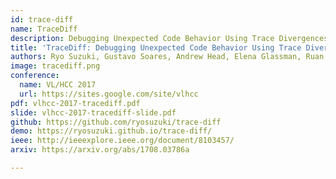 ```yaml
---
id: trace-diff
name: TraceDiff
description: Debugging Unexpected Code Behavior Using Trace Divergences
title: 'TraceDiff: Debugging Unexpected Code Behavior Using Trace Divergences'
authors: Ryo Suzuki, Gustavo Soares, Andrew Head, Elena Glassman, Ruan Reis, Melina Mongiovi, Loris D’Antoni, Bjoern Hartmann
image: tracediff.png
conference:
  name: VL/HCC 2017
  url: https://sites.google.com/site/vlhcc
pdf: vlhcc-2017-tracediff.pdf
slide: vlhcc-2017-tracediff-slide.pdf
github: https://github.com/ryosuzuki/trace-diff
demo: https://ryosuzuki.github.io/trace-diff/
ieee: http://ieeexplore.ieee.org/document/8103457/
arxiv: https://arxiv.org/abs/1708.03786a

---
```

